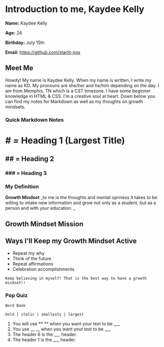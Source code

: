 
# **Introduction to me, Kaydee Kelly**

**Name:** Kaydee Kelly

**Age:** 24

**Birthday:** July 15th

**Email:** <https://github.com/starlit-nox>

## Meet Me

Howdy! My name is Kaydee Kelly. When my name is written, I write my name as KD. My pronouns are she/her and he/him depending on the day. I am from Memphis, TN which is a CST timezone. I have some beginner knowledge in HTML & CSS. I'm a creative soul at heart. Down below you can find my notes for Markdown as well as my thoughts on growth mindsets.

### **Quick Markdown Notes**

# # = Heading 1 (Largest Title)
## ##  = Heading 2
### ### = Heading 3

### **My Definition**

**Growth Mindset** _to me is the thoughts and mental opnness it takes to be willing to intake new information and grow not only as a student, but as a person and with your education. _

## **Growth Mindset Mission**

## **Ways I'll Keep my Growth Mindset Active**
- Repeat my why
- Think of the future
- Repeat affirmations
- Celebration accomplishments

```
Keep believing in myself! That is the best way to have a growth mindset!!
```

### Pop Quiz

```
Word Bank
```
```
bold | italic | smallests | largest
```

1. You will use ** ** when you want your text to be ___
2. You use __ __ when you want yout text to be ___
3. The header 6 is the ___ header.
4. The header 1 is the ___ header.






